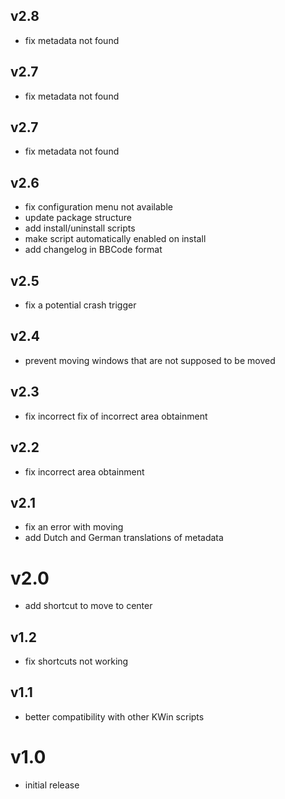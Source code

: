 ## v2.8
- fix metadata not found

## v2.7
- fix metadata not found

## v2.7
- fix metadata not found

## v2.6
- fix configuration menu not available
- update package structure
- add install/uninstall scripts
- make script automatically enabled on install
- add changelog in BBCode format

## v2.5

- fix a potential crash trigger

## v2.4

- prevent moving windows that are not supposed to be moved

## v2.3

- fix incorrect fix of incorrect area obtainment

## v2.2

- fix incorrect area obtainment

## v2.1

- fix an error with moving
- add Dutch and German translations of metadata

# v2.0

- add shortcut to move to center

## v1.2

- fix shortcuts not working

## v1.1

- better compatibility with other KWin scripts

# v1.0

- initial release
